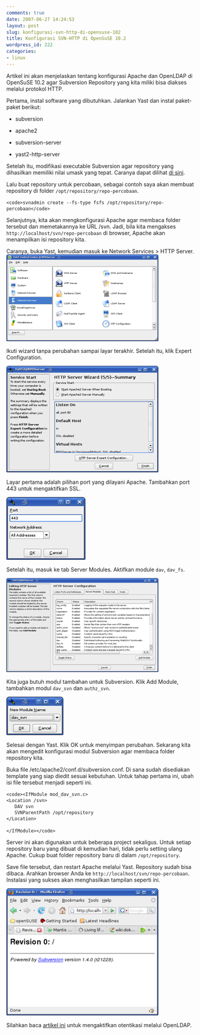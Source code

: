 ```yaml
---
comments: true
date: 2007-06-27 14:24:53
layout: post
slug: konfigurasi-svn-http-di-opensuse-102
title: Konfigurasi SVN-HTTP di OpenSuSE 10.2
wordpress_id: 222
categories:
- linux
---
```


Artikel ini akan menjelaskan tentang konfigurasi Apache dan OpenLDAP di OpenSuSE 10.2 agar Subversion Repository yang kita miliki bisa diakses melalui protokol HTTP. 



Pertama, instal software yang dibutuhkan. Jalankan Yast dan instal paket-paket berikut:



	
  * subversion

	
  * apache2

	
  * subversion-server

	
  * yast2-http-server




Setelah itu, modifikasi executable Subversion agar repository yang dihasilkan memiliki nilai umask yang tepat. Caranya dapat dilihat [di sini](http://endy.artivisi.com/blog/aplikasi/instalasi-subversion/). 

Lalu buat repository untuk percobaan, sebagai contoh saya akan membuat repository di folder `/opt/repository/repo-percobaan`. 


    
    <code>svnadmin create --fs-type fsfs /opt/repository/repo-percobaan</code>



Selanjutnya, kita akan mengkonfigurasi Apache agar membaca folder tersebut dan memetakannya ke URL /svn. Jadi, bila kita mengakses `http://localhost/svn/repo-percobaan` di browser, Apache akan menampilkan isi repository kita. 

Caranya, buka Yast, kemudian masuk ke Network Services > HTTP Server. 
[![Yast Control Panel ](/images/uploads/2007/06/yast-http-server.png)](/images/uploads/2007/06/yast-http-server.png)

Ikuti wizard tanpa perubahan sampai layar terakhir. Setelah itu, klik Expert Configuration. 

[![Expert Configuration ](/images/uploads/2007/06/yast-http-server5.png)](/images/uploads/2007/06/yast-http-server5.png)

Layar pertama adalah pilihan port yang dilayani Apache. Tambahkan port 443 untuk mengaktifkan SSL. 

[![Port SSL ](/images/uploads/2007/06/yast-http-server7.png)](/images/uploads/2007/06/yast-http-server7.png)

Setelah itu, masuk ke tab Server Modules. Aktifkan module `dav`, `dav_fs`. 

[![Apache Module ](/images/uploads/2007/06/yast-http-server8.png)](/images/uploads/2007/06/yast-http-server8.png)

Kita juga butuh modul tambahan untuk Subversion. Klik Add Module, tambahkan modul `dav_svn` dan `authz_svn`. 

[![Add Subversion Module ](/images/uploads/2007/06/yast-http-server9.png)](/images/uploads/2007/06/yast-http-server9.png)

Selesai dengan Yast. Klik OK untuk menyimpan perubahan. Sekarang kita akan mengedit konfigurasi modul Subversion agar membaca folder repository kita. 

Buka file /etc/apache2/conf.d/subversion.conf. Di sana sudah disediakan template yang siap diedit sesuai kebutuhan. Untuk tahap pertama ini, ubah isi file tersebut menjadi seperti ini. 


    
    <code><IfModule mod_dav_svn.c>
    <Location /svn>
       DAV svn
       SVNParentPath /opt/repository
    </Location>
    
    </IfModule></code>



Server ini akan digunakan untuk beberapa project sekaligus. Untuk setiap repository baru yang dibuat di kemudian hari, tidak perlu setting ulang Apache. Cukup buat folder repository baru di dalam `/opt/repository`. 

Save file tersebut, dan restart Apache melalui Yast. Repository sudah bisa dibaca. Arahkan browser Anda ke `http://localhost/svn/repo-percobaan`. Instalasi yang sukses akan menghasilkan tampilan seperti ini.

[![Browse Repository Content ](/images/uploads/2007/06/yast-http-server11.png)](/images/uploads/2007/06/yast-http-server11.png)


Silahkan baca [artikel ini](http://endy.artivisi.com/blog/aplikasi/otentikasi-apache-menggunakan-ldap/) untuk mengaktifkan otentikasi melalui OpenLDAP. 

